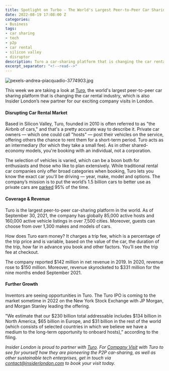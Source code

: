```yaml
---
title: Spotlight on Turbo - The World's Largest Peer-to-Peer Car Sharing Platform
date: 2022-08-19 17:08:00 Z
categories:
- Business
tags:
- car sharing
- tech
- p2p
- car rental
- silicon valley
- disruptor
description: Turo a car-sharing platform that is changing the car rental industry.
excerpt_separator: "<!--read-->"
---
```


![pexels-andrea-piacquadio-3774903.jpg](/uploads/pexels-andrea-piacquadio-3774903.jpg)

This week we are taking a look at [Turo](https://turo.com/gb/en), the world's largest peer-to-peer car sharing platform that is changing the car rental industry, which is also Insider London’s new partner for our exciting company visits in London.
 
<!--read-->

#### Disrupting Car Rental Market

Based in Silicon Valley, Turo, founded in 2010 is often referred to as "the Airbnb of cars," and that's a pretty accurate way to describe it. Private car owners — which one could call "hosts" — post their vehicles on the service, offering others the chance to rent them for a short-term period. Turo acts as an intermediary (for which they take a small fee).  As in other shared-economy models, you're booking with an individual, not a corporation. 

The selection of vehicles is varied, which can be a boon both for enthusiasts and those who like to plan extensively. While traditional rental car companies only offer broad categories when booking, Turo lets you know the exact car you'll be driving — year, make, model and options. The company’s mission is to put the world’s 1.5 billion cars to better use as private cars are [parked](https://fortune.com/2016/03/13/cars-parked-95-percent-of-time/) 95% of the time.


#### Coverage & Revenue 

Turo is the largest peer-to-peer car-sharing platform in the world. As of September 30, 2021, the company has globally 85,000 active hosts and 160,000 active vehicle listings in over 7,500 cities. Moreover, guests can choose from over 1,300 makes and models of cars.

How does Turo earn money? It charges a trip fee, which is a percentage of the trip price and is variable, based on the value of the car, the duration of the trip, how far in advance you book and other factors. You’ll see the trip fee at checkout.

The company reported $142 million in net revenue in 2019. In 2020, revenue rose to $150 million. Moreover, revenue skyrocketed to $331 million for the nine months ended September 2021.


#### Further Growth 

Inventors are seeing opportunities in Turo. The Turo IPO is coming to the market sometime in 2022 on the New York Stock Exchange with JP Morgan, and Morgan Stanley leading the offering.

"We estimate that our $230 billion total addressable includes $134 billion in North America, $65 billion in Europe, and $31 billion in the rest of the world (which consists of selected countries in which we believe we have a medium to the long-term opportunity to onboard hosts),” according to the filing.


*Insider London is proud to partner with [Turo](https://turo.com/gb/en). For [Company Visit](https://www.insiderlondon.com/london/company-visits/) with Turo to see for yourself how they are pioneering the P2P car-sharing, as well as other sustainable tech enterprises, get in touch via [contact@insiderlondon.com](https://www.insiderlondon.com/contact-us/) to book your visit today.*
 

